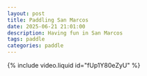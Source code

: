 ```yaml
---
layout: post
title: Paddling San Marcos
date: 2025-06-21 21:01:00
description: Having fun in San Marcos
tags: paddle
categories: paddle
---
```


{% include video.liquid id="fUp1Y80eZyU" %}
